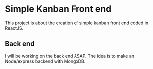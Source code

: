 # Simple Kanban Front end

This project is about the creation of  simple kanban front end coded in ReactJS.

## Back end

I will be working on the back end ASAP. The idea is to make an Node/express backend with MongoDB.